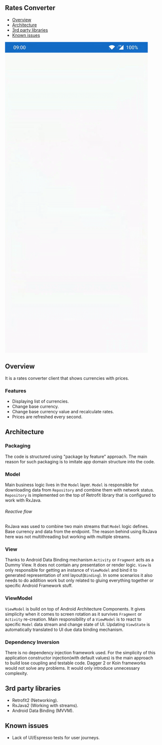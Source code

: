 ## Rates Converter

- [Overview](#overview)
- [Architecture](#architecture)
- [3rd party libraries](#3rd-party-libraries)
- [Known issues](#known-issues)

![](static/demo.gif)

## Overview

It is a rates converter client that shows currencies with prices.

### Features
+ Displaying list of currencies.
+ Change base currency.
+ Change base currency value and recalculate rates.
+ Prices are refreshed every second. 

## Architecture

### Packaging
The code is structured using "package by feature" approach. The main reason for such packaging
is to imitate app domain structure into the code. 

### Model
Main business logic lives in the `Model` layer. `Model` is responsible for downloading data from `Repository` and combine them with network status.
`Repository` is implemented on the top of Retrofit library that is configured to work with RxJava.

###### Reactive flow
RxJava was used to combine two main streams that `Model` logic defines. Base currency and data from the endpoint. The reason behind
using RxJava here was not multithreading but working with multiple streams.

### View
Thanks to Android Data Binding mechanism `Activity` or `Fragment` acts as a Dummy View. It does not contain any presentation or render logic. `View` is only responsible for getting an instance of `ViewModel` and bind it to generated representation of xml layout(`Binding`). In some scenarios it also needs to do addition work but only related to gluing everything together or specific Android Framework stuff. 

### ViewModel
`ViewModel` is build on top of Android Architecture Components. It gives simplicity when it comes to screen rotation as it survives `Fragment` or `Activity` re-creation. Main responsibility of a `ViewModel` is to react to specific
`Model` data stream and change state of UI. Updating `ViewState` is automatically translated to UI due data binding mechanism.

### Dependency Inversion
There is no dependency injection framework used. For the simplicity of this application constructor injection(with default values) is the main approach to
build lose coupling and testable code. Dagger 2 or Koin frameworks would not solve any problems.
It would only introduce unnecessary complexity.

## 3rd party libraries

- Retrofit2 (Networking).
- RxJava2 (Working with streams).
- Android Data Binding (MVVM).

## Known issues

- Lack of UI/Espresso tests for user journeys.
